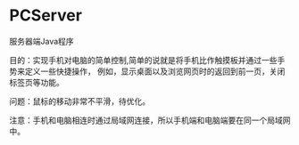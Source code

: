 PCServer
========

服务器端Java程序

目的：实现手机对电脑的简单控制,简单的说就是将手机比作触摸板并通过一些手势来定义一些快捷操作，
      例如，显示桌面以及浏览网页时的返回到前一页，关闭标签页等功能。

问题：鼠标的移动非常不平滑，待优化。

注意：手机和电脑相连时通过局域网连接，所以手机端和电脑端要在同一个局域网中。

